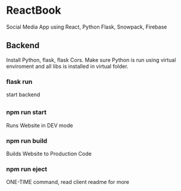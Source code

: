 # ReactBook
Social Media App using React, Python Flask, Snowpack, Firebase

## Backend
Install Python, flask, flask Cors. Make sure Python is run using virtual enviroment and all libs is installed in virtual folder. 

### flask run
start backend

##

### npm run start
Runs Website in DEV mode

### npm run build
Builds Website to Production Code

### npm run eject
ONE-TIME command, read client readme for more
